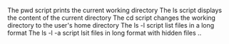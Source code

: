 The pwd script prints the current working directory
The ls script displays the content of the current directory
The cd script changes the working directory to the user's home directory
The ls -l script list files in a long format
The ls -l -a script lsit files in long format with hidden files ..

